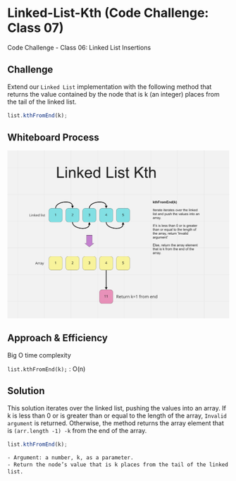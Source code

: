 # Linked-List-Kth (Code Challenge: Class 07)

Code Challenge - Class 06: Linked List Insertions

## Challenge

Extend our `Linked List` implementation with the following method that returns the value contained by the node that is k (an integer) places from the tail of the linked list.

```javascript
list.kthFromEnd(k);
```

## Whiteboard Process

![linked-list-kth](./linked-list-kth.png)

## Approach & Efficiency

Big O time complexity

`list.kthFromEnd(k);` : O(n)

## Solution

This solution iterates over the linked list, pushing the values into an array. If k is less than 0 or is greater than or equal to the length of the array, `Invalid argument` is returned. Otherwise, the method returns the array element that is `(arr.length -1) -k` from the end of the array.

```javascript
list.kthFromEnd(k);
```

```plaintext
- Argument: a number, k, as a parameter.
- Return the node’s value that is k places from the tail of the linked list.
```
